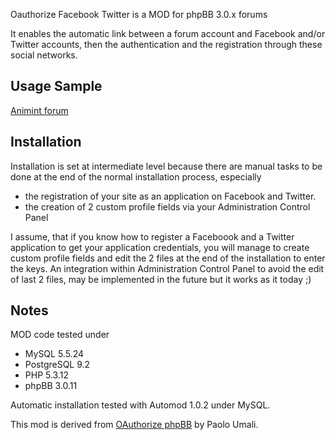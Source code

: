 Oauthorize Facebook Twitter is a MOD for phpBB 3.0.x forums 

It enables the automatic link between a forum account and Facebook and/or Twitter accounts, then the authentication and the registration through these social networks.

Usage Sample
------------

[Animint forum](http://www.animint.com/outils/forum/)

Installation
------------  

Installation is set at intermediate level because there are manual tasks to be done at the end of the normal installation process, especially 
- the registration of your site as an application on Facebook and Twitter.
- the creation of 2 custom profile fields via your Administration Control Panel
       
I assume, that if you know how to register a Faceboook and a Twitter application to get your application credentials, you will manage to create custom profile fields and edit the 2 files at the end of the installation to enter the keys. An integration within Administration Control Panel to avoid the edit of last 2 files, may be implemented in the future but it works as it today ;)

Notes
----

MOD code tested under 
- MySQL 5.5.24
- PostgreSQL 9.2
- PHP 5.3.12
- phpBB 3.0.11 

Automatic installation tested with Automod 1.0.2 under MySQL.

This mod is derived from [OAuthorize phpBB](https://github.com/PaoloUmali/OAuthorize-phpBB) by Paolo Umali.
